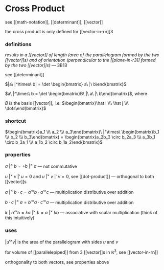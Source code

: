 # Cross Product

see [[math-notation]], [[determinant]], [[vector]]

the cross product is only defined for [[vector-in-rn]]3

### definitions

_results in a [[vector]] of length (area of the parallelogram formed by the two [[vector]]s) and of orientation (perpendicular to the [[plane-in-r3]] formed by the two [[vector]]s)_ — 3B1B

see [[determinant]]

$|a\ |^\times\ b| = \det \begin{bmatrix} a\ |\ b\end{bmatrix}$

$a\ |^\times\ b = \det \begin{bmatrix}B\ |\  a\ |\ b\end{bmatrix}$, where

$B$ is the basis [[vector]], i.e. $\begin{bmatrix}\hat i \\\  \hat j  \\\  \dots\end{bmatrix}$

### shortcut

$\begin{bmatrix}a_1 \\\  a_2 \\\  a_3\end{bmatrix}\ |^\times\ \begin{bmatrix}b_1 \\\  b_2 \\\  b_3\end{bmatrix} = \begin{bmatrix}a_2b_3 \circ b_2a_3 \\\  a_3b_1 \circ b_3a_1 \\\  a_1b_2 \circ b_1a_2\end{bmatrix}$

### properties

$a\ |^\times\ b = \circ b\ |^\times\ a$ &mdash; not commutative

$u\ |^\times\ v\ |'\ u = 0$ and $u\ |^\times\ v\ |'\ v = 0$, see [[dot-product]] &mdash; orthogonal to both [[vector]]s

$a\ |^\times\ b \cdot c = a '^\times b \cdot a '^\times c$ &mdash; multiplication distributive over addition

$b \cdot c\ |^\times\ a = b '^\times a \cdot c '^\times a$ &mdash; multiplication distributive over addition

$k\ |\ a '^\times b = ka\ |^\times\ b = a\ |^\times\ kb$ &mdash; associative with scalar multiplication (think of this intuitively)

### uses

$|u '^\times v|$ is the area of the parallelogram with sides $u$ and $v$

for volume of [[parallelepiped]] from 3 [[vector]]s in $\mathbb R^3$, see [[vector-in-rn]]

orthogonality to both vectors, see properties above

